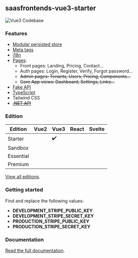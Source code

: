 ## saasfrontends-vue3-starter

![Vue3 Codebase](https://yahooder.sirv.com/saasfrontends/meta/seo-vue3.png)

### Features

- [Modular persisted store](https://saasfrontends.com/docs/store)
- [Meta tags](https://saasfrontends.com/docs/meta-tags)
- [i18n](https://saasfrontends.com/docs/i18n)
- [Pages](https://saasfrontends.com/docs/pages):
  - Front pages: Landing, Pricing, Contact...
  - Auth pages: Login, Register, Verify, Forgot password...
  - ~~Admin pages: Tenants, Users, Pricing, Components...~~
  - ~~Core App views: Dashboard, Settings, Links...~~
- [Fake API](https://saasfrontends.com/docs/fake-api)
- [TypeScript](https://saasfrontends.com/docs/typescript)
- Tailwind CSS
- [~~.NET API~~](https://saasfrontends.com/docs/net-core)

### Edition

| Edition   | Vue2 | Vue3 | React | Svelte |
| --------- | ---- | ---- | ----- | ------ |
| Starter   |      | ✔️   |       |        |
| Sandbox   |      |      |       |        |
| Essential |      |      |       |        |
| Premium   |      |      |       |        |

[View all editions](https://saasfrontends.com/docs/editions).

### Getting started

Find and replace the following values:

- **DEVELOPMENT_STRIPE_PUBLIC_KEY**
- **DEVELOPMENT_STRIPE_SECRET_KEY**
- **PRODUCTION_STRIPE_PUBLIC_KEY**
- **PRODUCTION_STRIPE_SECRET_KEY**

### Documentation

[Read the full documentation](https://saasfrontends.com/docs/tutorial-run-the-app).
